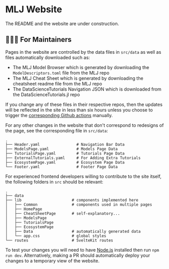 # MLJ Website

The README and the website are under construction. 

## 🧑🏾‍🔧 For Maintainers
Pages in the website are controlled by the data files in `src/data` as well as files automatically downloaded such as:
- The MLJ Model Browser which is generated by downloading the `ModelDescriptors.toml` file from the MLJ repo
- The MLJ Cheat Sheet which is generated by downloading the cheatsheet readme file from the MLJ repo
- The DataScienceTutorials Navigation JSON which is downloaded from the DataScienceTutorials.jl repo
  
If you change any of these files in their respective repos, then the updates will be reflected in the site in less than six hours unless you choose to trigger the [corresponding Github actions](https://github.com/JuliaAI/MLJ/actions) manually.

For any other changes in the website that don't correspond to redesigns of the page, see the corresponding file in `src/data`:
```
.
├── Header.yaml                # Navigation Bar Data
├── ModelsPage.yaml            # Models Page Data
├── TutorialsPage.yaml         # Tutorials Page Data
├── ExternalTutorials.yaml     # For Adding Extra Tutorials
├── EcosystemPage.yaml         # Ecosystem Page Data
└── Footer.yaml                # Footer Page Data
```
For experienced frontend developers willing to contribute to the site itself, the following folders in `src` should be relevant:
```
.
├── data          
├── lib                      # components implemented here
│   ├── Common               # components used in multiple pages
│   ├── HomePage
│   ├── CheatSheetPage       # self-explanatory...
│   ├── ModelsPage
│   ├── TutorialsPage
│   ├── EcosystemPage
│   ├── Data                 # automatically generated data
│   └── app.css              # global styles
└── routes                   # SvelteKit routes
```

To test your changes you will need to have [Node.js](https://nodejs.org/en) installed then run `npm run dev`. Alternatively, making a PR should automatically deploy your changes to a temporary view of the website.
